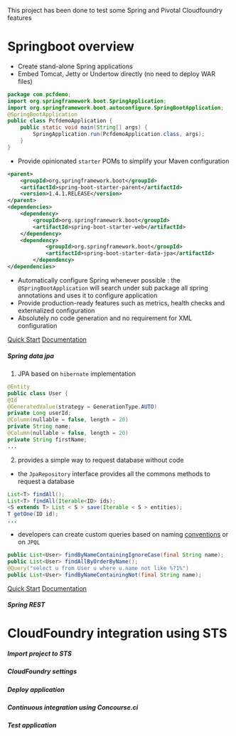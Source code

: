 
This project has been done to test some Spring and Pivotal Cloudfoundry features


# Springboot overview



- Create stand-alone Spring applications
- Embed Tomcat, Jetty or Undertow directly (no need to deploy WAR files)
```java
package com.pcfdemo;
import org.springframework.boot.SpringApplication;
import org.springframework.boot.autoconfigure.SpringBootApplication;
@SpringBootApplication
public class PcfdemoApplication {
	public static void main(String[] args) {
		SpringApplication.run(PcfdemoApplication.class, args);
	}
}
```

- Provide opinionated `starter` POMs to simplify your Maven configuration
```xml
<parent>
    <groupId>org.springframework.boot</groupId>
    <artifactId>spring-boot-starter-parent</artifactId>
    <version>1.4.1.RELEASE</version>
</parent>
<dependencies>
    <dependency>
        <groupId>org.springframework.boot</groupId>
        <artifactId>spring-boot-starter-web</artifactId>
    </dependency>
    <dependency>
			<groupId>org.springframework.boot</groupId>
			<artifactId>spring-boot-starter-data-jpa</artifactId>
		</dependency>
</dependencies>
```

- Automatically configure Spring whenever possible : the `@SpringBootApplication` will search under sub package all spring annotations and uses it to configure application
- Provide production-ready features such as metrics, health checks and externalized configuration
- Absolutely no code generation and no requirement for XML configuration


[Quick Start](http://projects.spring.io/spring-boot/) [Documentation](http://docs.spring.io/spring-boot/docs/2.0.0.BUILD-SNAPSHOT/reference/htmlsingle/)


##### Spring data jpa


1.  JPA based on `hibernate` implementation

```java
@Entity
public class User {
@Id
@GeneratedValue(strategy = GenerationType.AUTO)
private Long userId;
@Column(nullable = false, length = 20)
private String name;
@Column(nullable = false, length = 20)
private String firstName;
...	 
```

2. provides a simple way to request database without code


  * the `JpaRepository` interface provides all the commons methods to request a database

```java
List<T> findAll();
List<T> findAll(Iterable<ID> ids);
<S extends T> List < S > save(Iterable < S > entities);
T getOne(ID id);
...
```

  * developers can create custom queries based on naming [conventions](http://docs.spring.io/spring-data/jpa/docs/current/reference/html/#jpa.query-methods.query-creation) or on `JPQL`

```java
public List<User> findByNameContainingIgnoreCase(final String name);
public List<User> findAllByOrderByName();
@Query("select u from User u where u.name not like %?1%")
public List<User> findByNameContainingNot(final String name);
```

[Quick Start](http://projects.spring.io/spring-data-jpa/) [Documentation](http://docs.spring.io/spring-data/jpa/docs/1.11.0.M1/reference/html/)


##### Spring REST




# CloudFoundry integration using STS


##### Import project to STS


##### CloudFoundry settings


##### Deploy application


##### Continuous integration using Concourse.ci


##### Test application
